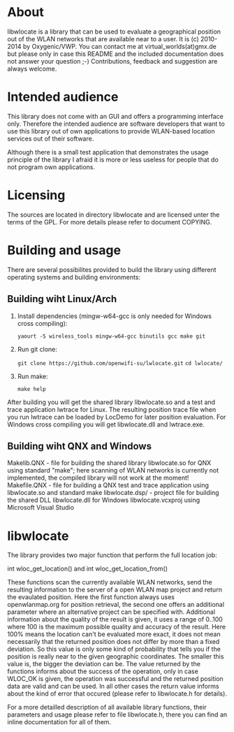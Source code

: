 
# About

libwlocate is a library that can be used to evaluate a geographical position out of the
WLAN networks that are available near to a user. It is (c) 2010-2014 by Oxygenic/VWP. You
can contact me at virtual_worlds(at)gmx.de but please only in case this README and the
included documentation does not answer your question ;-)
Contributions, feedback and suggestion are always welcome.

# Intended audience

This library does not come with an GUI and offers a programming interface only.
Therefore the intended audience are software developers that want to use this library
out of own applications to provide WLAN-based location services out of their software.

Although there is a small test application that demonstrates the usage principle of the
library I afraid it is more or less useless for people that do not program own
applications.

# Licensing

The sources are located in directory libwlocate and are licensed unter the terms of the
GPL. For more details please refer to document COPYING.

# Building and usage

There are several possibilites provided to build the library using different operating
systems and building environments:



## Building wiht Linux/Arch

1. Install dependencies (mingw-w64-gcc is only needed for Windows cross compiling):

	`yaourt -S wireless_tools mingw-w64-gcc binutils gcc make git`

2. Run git clone:

	`git clone https://github.com/openwifi-su/lwlocate.git`
	`cd lwlocate/`

3. Run make:

	`make help`

After building you will get the shared library libwlocate.so and a test and trace application lwtrace for Linux. The resulting position trace file when you run lwtrace can be loaded by LocDemo for later position evaluation.
For Windows cross compiling you will get libwlocate.dll and lwtrace.exe.

## Building wiht QNX and Windows

Makelib.QNX        - file for building the shared library libwlocate.so for QNX using
                     standard "make"; here scanning of WLAN networks is currently not
                     implemented, the compiled library will not work at the moment!
Makefile.QNX       - file for building a QNX test and trace application using
                     libwlocate.so and standard make
libwlocate.dsp/    - project file for building the shared DLL libwlocate.dll for Windows
libwlocate.vcxproj   using Microsoft Visual Studio

# libwlocate

The library provides two major function that perform the full location job:

int wloc_get_location() and int wloc_get_location_from()

These functions scan the currently available WLAN networks, send the resulting
information to the server of a open WLAN map project and return the evaulated
position. Here the first function always uses openwlanmap.org for position retrieval,
the second one offers an additional parameter where an alternative project can be
specified with.
Additional information about the quality of the result is given, it uses a
range of 0..100 where 100 is the maximum possible quality and accuracy of the result.
Here 100% means the location can't be evaluated more exact, it does not mean
necessarily that the returned position does not differ by more than a fixed deviation.
So this value is only some kind of probability that tells you if the position is really
near to the given geographic coordinates. The smaller this value is, the bigger the
deviation can be.
The value returned by the functions informs about the success of the operation, only
in case WLOC_OK is given, the operation was successful and the returned position data
are valid and can be used.
In all other cases the return value informs about the kind of error that occured
(please refer to libwlocate.h for details).

For a more detailled description of all available library functions, their parameters
and usage please refer to file libwlocate.h, there you can find an inline documentation
for all of them.
